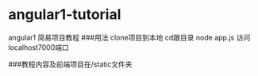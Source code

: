 # angular1-tutorial
angular1 简易项目教程
###用法
  clone项目到本地 cd跟目录 
  node app.js
  访问localhost7000端口
 
###教程内容及前端项目在/static文件夹
